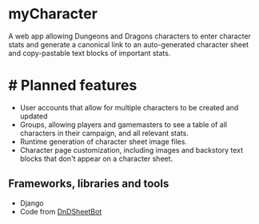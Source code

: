 # myCharacter
A web app allowing Dungeons and Dragons characters to enter character stats and generate a canonical link to an auto-generated character sheet and copy-pastable text blocks of important stats.
# # Planned features
* User accounts that allow for multiple characters to be created and updated
* Groups, allowing players and gamemasters to see a table of all characters in their campaign, and all relevant stats.
* Runtime generation of character sheet image files.
* Character page customization, including images and backstory text blocks that don't appear on a character sheet.
## Frameworks, libraries and tools
* Django
* Code from [DnDSheetBot](https://github.com/TyTyDavis/CharacterSheetBot)
